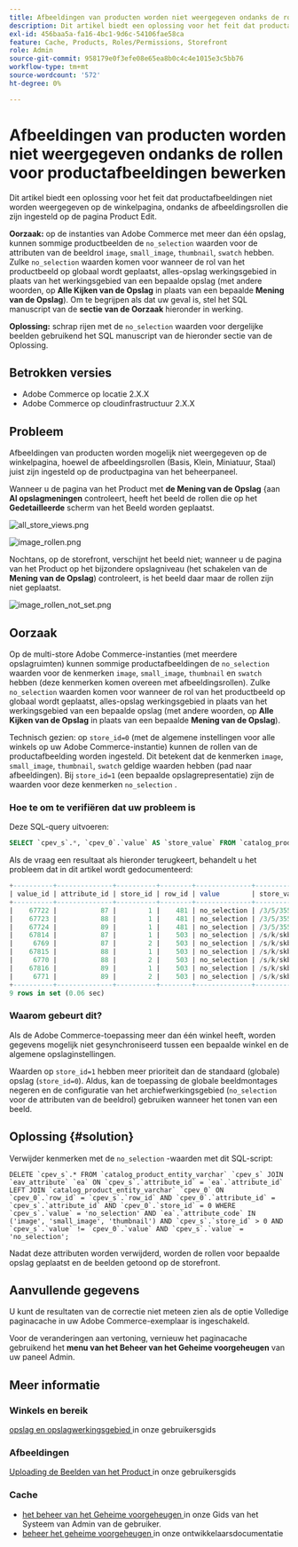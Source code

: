 ```yaml
---
title: Afbeeldingen van producten worden niet weergegeven ondanks de rollen voor productafbeeldingen bewerken
description: Dit artikel biedt een oplossing voor het feit dat productafbeeldingen niet worden weergegeven op de winkelpagina, ondanks de afbeeldingsrollen die zijn ingesteld op de pagina Product Edit.
exl-id: 456baa5a-fa16-4bc1-9d6c-54106fae58ca
feature: Cache, Products, Roles/Permissions, Storefront
role: Admin
source-git-commit: 958179e0f3efe08e65ea8b0c4c4e1015e3c5bb76
workflow-type: tm+mt
source-wordcount: '572'
ht-degree: 0%

---
```


# Afbeeldingen van producten worden niet weergegeven ondanks de rollen voor productafbeeldingen bewerken

Dit artikel biedt een oplossing voor het feit dat productafbeeldingen niet worden weergegeven op de winkelpagina, ondanks de afbeeldingsrollen die zijn ingesteld op de pagina Product Edit.

**Oorzaak:** op de instanties van Adobe Commerce met meer dan één opslag, kunnen sommige productbeelden de `no_selection` waarden voor de attributen van de beeldrol `image`, `small_image`, `thumbnail`, `swatch` hebben. Zulke `no_selection` waarden komen voor wanneer de rol van het productbeeld op globaal wordt geplaatst, alles-opslag werkingsgebied in plaats van het werkingsgebied van een bepaalde opslag (met andere woorden, op **Alle Kijken van de Opslag** in plaats van een bepaalde **Mening van de Opslag**). Om te begrijpen als dat uw geval is, stel het SQL manuscript van de **sectie van de Oorzaak** hieronder in werking.

**Oplossing:** schrap rijen met de `no_selection` waarden voor dergelijke beelden gebruikend het SQL manuscript van de hieronder sectie van de Oplossing.

## Betrokken versies

* Adobe Commerce op locatie 2.X.X
* Adobe Commerce op cloudinfrastructuur 2.X.X

## Probleem

Afbeeldingen van producten worden mogelijk niet weergegeven op de winkelpagina, hoewel de afbeeldingsrollen (Basis, Klein, Miniatuur, Staal) juist zijn ingesteld op de productpagina van het beheerpaneel.

Wanneer u de pagina van het Product met **de Mening van de Opslag** &lbrace;aan **Al opslagmeningen** controleert, heeft het beeld de rollen die op het **Gedetailleerde** scherm van het Beeld worden geplaatst.

![ all_store_views.png ](assets/all_store_views.png)

![ image_rollen.png ](assets/image_roles.png)

Nochtans, op de storefront, verschijnt het beeld niet; wanneer u de pagina van het Product op het bijzondere opslagniveau (het schakelen van de **Mening van de Opslag**) controleert, is het beeld daar maar de rollen zijn niet geplaatst.

![ image_rollen_not_set.png ](assets/image_roles_not_set.png)

## Oorzaak

Op de multi-store Adobe Commerce-instanties (met meerdere opslagruimten) kunnen sommige productafbeeldingen de `no_selection` waarden voor de kenmerken `image`, `small_image`, `thumbnail` en `swatch` hebben (deze kenmerken komen overeen met afbeeldingsrollen). Zulke `no_selection` waarden komen voor wanneer de rol van het productbeeld op globaal wordt geplaatst, alles-opslag werkingsgebied in plaats van het werkingsgebied van een bepaalde opslag (met andere woorden, op **Alle Kijken van de Opslag** in plaats van een bepaalde **Mening van de Opslag**).

Technisch gezien: op `store_id=0` (met de algemene instellingen voor alle winkels op uw Adobe Commerce-instantie) kunnen de rollen van de productafbeelding worden ingesteld. Dit betekent dat de kenmerken `image`, `small_image`, `thumbnail`, `swatch` geldige waarden hebben (pad naar afbeeldingen). Bij `store_id=1` (een bepaalde opslagrepresentatie) zijn de waarden voor deze kenmerken `no_selection` .

### Hoe te om te verifiëren dat uw probleem is

Deze SQL-query uitvoeren:

```sql
SELECT `cpev_s`.*, `cpev_0`.`value` AS `store_value` FROM `catalog_product_entity_varchar` `cpev_s` JOIN `eav_attribute` `ea` ON `cpev_s`.`attribute_id` = `ea`.`attribute_id` LEFT JOIN `catalog_product_entity_varchar` `cpev_0` ON `cpev_0`.`row_id` = `cpev_s`.`row_id` AND `cpev_0`.`attribute_id` = `cpev_s`.`attribute_id` AND `cpev_0`.`store_id` = 0 WHERE `cpev_s`.`value` = 'no_selection' AND `ea`.`attribute_code` IN ('image', 'small_image', 'thumbnail') AND `cpev_s`.`store_id` > 0 AND `cpev_s`.`value` != `cpev_0`.`value` AND `cpev_s`.`value` = 'no_selection';
```

Als de vraag een resultaat als hieronder terugkeert, behandelt u het probleem dat in dit artikel wordt gedocumenteerd:

```sql
+----------+--------------+----------+--------+--------------+----------------------------+
| value_id | attribute_id | store_id | row_id | value        | store_value                |
+----------+--------------+----------+--------+--------------+----------------------------+
|    67722 |           87 |        1 |    481 | no_selection | /3/5/355sss1_main.jpg      |
|    67723 |           88 |        1 |    481 | no_selection | /3/5/355sss1_main.jpg      |
|    67724 |           89 |        1 |    481 | no_selection | /3/5/355sss1_main.jpg      |
|    67814 |           87 |        1 |    503 | no_selection | /s/k/skb2031_main.jpg      |
|     6769 |           87 |        2 |    503 | no_selection | /s/k/skb2031_main.jpg      |
|    67815 |           88 |        1 |    503 | no_selection | /s/k/skb2031_main.jpg      |
|     6770 |           88 |        2 |    503 | no_selection | /s/k/skb2031_main.jpg      |
|    67816 |           89 |        1 |    503 | no_selection | /s/k/skb2031_main.jpg      |
|     6771 |           89 |        2 |    503 | no_selection | /s/k/skb2031_main.jpg      |
+----------+--------------+----------+--------+--------------+----------------------------+
9 rows in set (0.06 sec)
```

### Waarom gebeurt dit?

Als de Adobe Commerce-toepassing meer dan één winkel heeft, worden gegevens mogelijk niet gesynchroniseerd tussen een bepaalde winkel en de algemene opslaginstellingen.

Waarden op `store_id=1` hebben meer prioriteit dan de standaard (globale) opslag (`store_id=0`). Aldus, kan de toepassing de globale beeldmontages negeren en de configuratie van het archiefwerkingsgebied (`no_selection` voor de attributen van de beeldrol) gebruiken wanneer het tonen van een beeld.

## Oplossing {#solution}

Verwijder kenmerken met de `no_selection` -waarden met dit SQL-script:

```
DELETE `cpev_s`.* FROM `catalog_product_entity_varchar` `cpev_s` JOIN `eav_attribute` `ea` ON `cpev_s`.`attribute_id` = `ea`.`attribute_id` LEFT JOIN `catalog_product_entity_varchar` `cpev_0` ON `cpev_0`.`row_id` = `cpev_s`.`row_id` AND `cpev_0`.`attribute_id` = `cpev_s`.`attribute_id` AND `cpev_0`.`store_id` = 0 WHERE `cpev_s`.`value` = 'no_selection' AND `ea`.`attribute_code` IN ('image', 'small_image', 'thumbnail') AND `cpev_s`.`store_id` > 0 AND `cpev_s`.`value` != `cpev_0`.`value` AND `cpev_s`.`value` = 'no_selection';
```

Nadat deze attributen worden verwijderd, worden de rollen voor bepaalde opslag geplaatst en de beelden getoond op de storefront.

## Aanvullende gegevens

U kunt de resultaten van de correctie niet meteen zien als de optie Volledige paginacache in uw Adobe Commerce-exemplaar is ingeschakeld.

Voor de veranderingen aan vertoning, vernieuw het paginacache gebruikend het **menu van het Beheer van het Geheime voorgeheugen** van uw paneel Admin.

## Meer informatie

### Winkels en bereik

[ opslag en opslagwerkingsgebied ](/docs/commerce-admin/stores-sales/site-store/stores.html) in onze gebruikersgids

### Afbeeldingen

[ Uploading de Beelden van het Product ](/docs/commerce-admin/catalog/products/digital-assets/product-image.html#upload-an-image) in onze gebruikersgids

### Cache

* [ het beheer van het Geheime voorgeheugen ](/docs/commerce-admin/systems/tools/cache-management.html) in onze Gids van het Systeem van Admin van de gebruiker.
* [ beheer het geheime voorgeheugen ](/docs/commerce-operations/configuration-guide/cli/manage-cache.html) in onze ontwikkelaarsdocumentatie